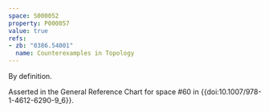 ```yaml
---
space: S000052
property: P000057
value: true
refs:
- zb: "0386.54001"
  name: Counterexamples in Topology
---
```


By definition.

Asserted in the General Reference Chart for space #60 in
{{doi:10.1007/978-1-4612-6290-9_6}}.
